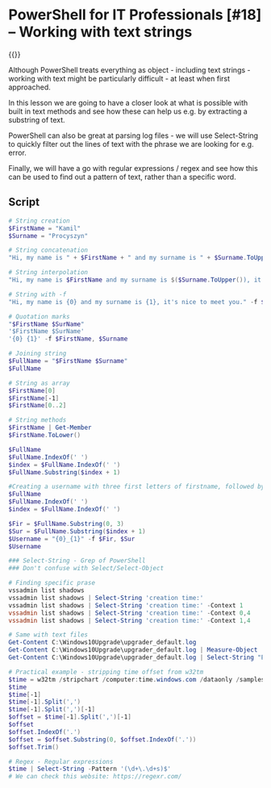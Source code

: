 # PowerShell for IT Professionals [#18] – Working with text strings

{{<youtube ZZcHBTUhl5w>}}

Although PowerShell treats everything as object - including text strings - working with text might be particularly difficult - at least when first approached.

In this lesson we are going to have a closer look at what is possible with built in text methods and see how these can help us e.g. by extracting a substring of text.

PowerShell can also be great at parsing log files - we will use Select-String to quickly filter out the lines of text with the phrase we are looking for e.g. error.

Finally, we will have a go with regular expressions / regex and see how this can be used to find out a pattern of text, rather than a specific word.

## Script

```powershell
# String creation
$FirstName = "Kamil"
$Surname = "Procyszyn"

# String concatenation
"Hi, my name is " + $FirstName + " and my surname is " + $Surname.ToUpper() + ", it's nice to meet you."

# String interpolation
"Hi, my name is $FirstName and my surname is $($Surname.ToUpper()), it's nice to meet you."

# String with -f
"Hi, my name is {0} and my surname is {1}, it's nice to meet you." -f $FirstName, $Surname.ToUpper()

# Quotation marks
"$FirstName $SurName"
'$FirstName $SurName'
'{0} {1}' -f $FirstName, $Surname

# Joining string
$FullName = "$FirstName $Surname"
$FullName

# String as array
$FirstName[0]
$FirstName[-1]
$FirstName[0..2]

# String methods
$FirstName | Get-Member
$FirstName.ToLower()

$FullName
$FullName.IndexOf(' ')
$index = $FullName.IndexOf(' ')
$FullName.Substring($index + 1)

#Creating a username with three first letters of firstname, followed by underscore, followed by surname from full name
$FullName
$FullName.IndexOf(' ')
$index = $FullName.IndexOf(' ')

$Fir = $FullName.Substring(0, 3)
$Sur = $FullName.Substring($index + 1)
$Username = "{0}_{1}" -f $Fir, $Sur
$Username

### Select-String - Grep of PowerShell
### Don't confuse with Select/Select-Object

# Finding specific prase
vssadmin list shadows
vssadmin list shadows | Select-String 'creation time:'
vssadmin list shadows | Select-String 'creation time:' -Context 1
vssadmin list shadows | Select-String 'creation time:' -Context 0,4
vssadmin list shadows | Select-String 'creation time:' -Context 1,4

# Same with text files
Get-Content C:\Windows10Upgrade\upgrader_default.log
Get-Content C:\Windows10Upgrade\upgrader_default.log | Measure-Object
Get-Content C:\Windows10Upgrade\upgrader_default.log | Select-String "Error"

# Practical example - stripping time offset from w32tm
$time = w32tm /stripchart /computer:time.windows.com /dataonly /samples:1
$time
$time[-1]
$time[-1].Split(',')
$time[-1].Split(',')[-1]
$offset = $time[-1].Split(',')[-1]
$offset
$offset.IndexOf('.')
$offset = $offset.Substring(0, $offset.IndexOf('.'))
$offset.Trim()

# Regex - Regular expressions
$time | Select-String -Pattern '(\d+\.\d+s)$'
# We can check this website: https://regexr.com/
```

